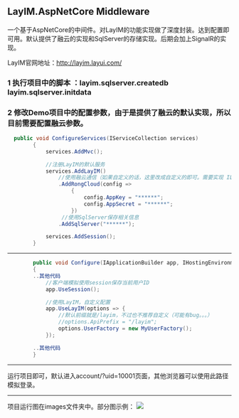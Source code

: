 ## LayIM.AspNetCore Middleware

一个基于AspNetCore的中间件。对LayIM的功能实现做了深度封装。达到配置即可用。默认提供了融云的实现和SqlServer的存储实现。后期会加上SignalR的实现。

LayIM官网地址：http://layim.layui.com/

### 1 执行项目中的脚本 ：layim.sqlserver.createdb layim.sqlserver.initdata
### 2 修改Demo项目中的配置参数，由于是提供了融云的默认实现，所以目前需要配置融云参数。
```c#
  public void ConfigureServices(IServiceCollection services)
        {
            services.AddMvc();

            //注册LayIM的默认服务
            services.AddLayIM()
                //使用融云通信（如果自定义的话，这里改成自定义的即可。需要实现 ILayIMServer接口）
                .AddRongCloud(config =>
                    {
                        config.AppKey = "******";
                        config.AppSecret = "******";
                    })
                 //使用SqlServer保存相关信息
                .AddSqlServer("******");

            services.AddSession();
        }
```
---
``` c#
        public void Configure(IApplicationBuilder app, IHostingEnvironment env)
        {
	    ..其他代码
            //客户端模拟使用session保存当前用户ID
            app.UseSession();

            //使用LayIM，自定义配置
            app.UseLayIM(options => {
                //默认前缀就是/layim，不过也不推荐自定义（可能有bug。。。）
                //options.ApiPrefix = "/layim";
                options.UserFactory = new MyUserFactory();
            });

	    ..其他代码
        }
```

---
运行项目即可，默认进入account/?uid=10001页面，其他浏览器可以使用此路径模拟登录。

--- 
项目运行图在images文件夹中。部分图示例：
![](http://img1.gurucv.com/image/2018/6/2/9eb97dc360cb42fca59c757e6fa2511c.png)
